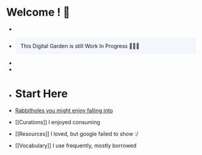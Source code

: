# Welcome ! 🌱
-
- <p style="padding: 1em 1em; background: #f5f7ff; border-radius: 4px;">
    This Digital Garden is still Work In Progress 🔨👷‍♂️
  
  </p>
-
-
- # Start Here
- [Rabbitholes you might enjoy falling into]([[Rabbitholes]])
- [[Curations]] I enjoyed consuming
- [[Resources]] I loved, but google failed to show :/
- [[Vocabulary]] I use frequently, mostly borrowed